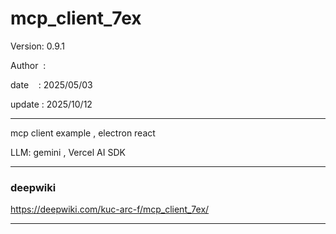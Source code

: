 ﻿# mcp_client_7ex

 Version: 0.9.1

 Author  : 

 date    : 2025/05/03
 
 update  : 2025/10/12  

***
mcp client example , electron react

LLM: gemini , Vercel AI SDK

***
### deepwiki

https://deepwiki.com/kuc-arc-f/mcp_client_7ex/


***